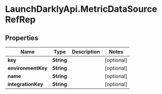 # LaunchDarklyApi.MetricDataSourceRefRep

## Properties

Name | Type | Description | Notes
------------ | ------------- | ------------- | -------------
**key** | **String** |  | [optional] 
**environmentKey** | **String** |  | [optional] 
**name** | **String** |  | [optional] 
**integrationKey** | **String** |  | [optional] 



